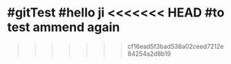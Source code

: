 #gitTest
#hello ji
<<<<<<< HEAD
#to test ammend again
=======
>>>>>>> cf16ead5f3bad538a02ceed7212e84254a2d8b19
